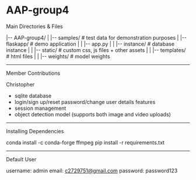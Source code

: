# AAP-group4
Main Directories & Files

|-- AAP-group4/
|  |-- samples/    # test data for demonstration purposes
|  |-- flaskapp/    # demo application
|  |  |-- app.py
|  |  |-- instance/    # database instance
|  |  |-- static/    # custom css, js files + other assets
|  |  |-- templates/    # html files
|  |  |-- weights/    # model weights

--------------------

Member Contributions

Christopher
- sqlite database
- login/sign up/reset password/change user details features
- session management
- object detection model (supports both image and video uploads)

--------------------

Installing Dependencies

conda install -c conda-forge ffmpeg
pip install -r requirements.txt

--------------------

Default User

username: admin
email: c2729751@gmail.com
password: password123

